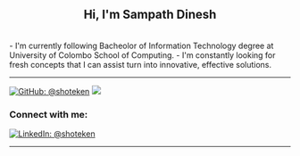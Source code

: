 <!--
**shoteken/shoteken** is a ✨ _special_ ✨ repository because its `README.md` (this file) appears on your GitHub profile.

Here are some ideas to get you started:

- 🔭 I’m currently working on ...
- 🌱 I’m currently learning ...
- 👯 I’m looking to collaborate on ...
- 🤔 I’m looking for help with ...
- 💬 Ask me about ...
- 📫 How to reach me: ...
- 😄 Pronouns: ...
- ⚡ Fun fact: ...
-->


<p align="center">

<h2 align="center">Hi, I'm Sampath Dinesh</h2><br>
-  I'm currently following Bacheolor of Information Technology degree at University of Colombo School of Computing.
-  I'm constantly looking for fresh concepts that I can assist turn into innovative, effective solutions. 

<hr>

[![GitHub: @shoteken](https://img.shields.io/github/followers/shoteken?color=green&logo=github&style=flat-square)](https://github.com/shoteken)
![](https://komarev.com/ghpvc/?username=shoteken&style=flat-square&color=brightgreen)

<h3 align="left">Connect with me:</h3>

[![LinkedIn: @shoteken](https://img.shields.io/badge/-sachinianjana-blue?style=flat-square&logo=Linkedin&logoColor=white&link=https://www.linkedin.com/in/sampath-somathilake-85b7586a/)](https://www.linkedin.com/in/sampath-somathilake-85b7586a/)

<hr>
